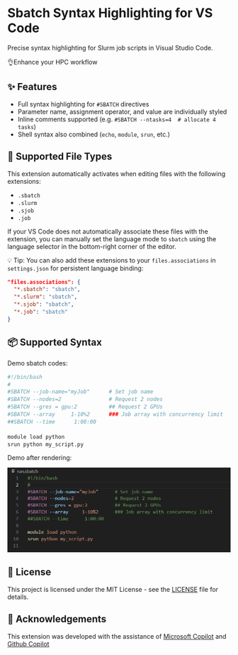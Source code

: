 # Sbatch Syntax Highlighting for VS Code

Precise syntax highlighting for Slurm job scripts in Visual Studio Code. 

👌Enhance your HPC workflow

## ✨ Features

- Full syntax highlighting for `#SBATCH` directives
- Parameter name, assignment operator, and value are individually styled
- Inline comments supported (e.g. `#SBATCH --ntasks=4  # allocate 4 tasks`)
- Shell syntax also combined (`echo`, `module`, `srun`, etc.)

## 📁 Supported File Types

This extension automatically activates when editing files with the following extensions:

- `.sbatch`
- `.slurm`
- `.sjob`
- `.job`

If your VS Code does not automatically associate these files with the extension, you can manually set the language mode to `sbatch` using the language selector in the bottom-right corner of the editor.

💡 Tip: You can also add these extensions to your `files.associations` in `settings.json` for persistent language binding:

```json
"files.associations": {
  "*.sbatch": "sbatch",
  "*.slurm": "sbatch",
  "*.sjob": "sbatch",
  "*.job": "sbatch"
}
```


## 📦 Supported Syntax

Demo sbatch codes:

```bash
#!/bin/bash
#
#SBATCH --job-name="myJob"      # Set job name
#SBATCH --nodes=2               # Request 2 nodes
#SBATCH --gres = gpu:2          ## Request 2 GPUs
#SBATCH --array     1-10%2      ### Job array with concurrency limit
##SBATCH --time      1:00:00

module load python
srun python my_script.py
```

Demo after rendering:

![demo img](./img/demo_image.png)

## 📄 License

This project is licensed under the MIT License - see the [LICENSE](./LICENSE) file for details.

## 🙏 Acknowledgements

This extension was developed with the assistance of [Microsoft Copilot](https://copilot.microsoft.com) and [Github Copilot](https://github.com/copilot)
